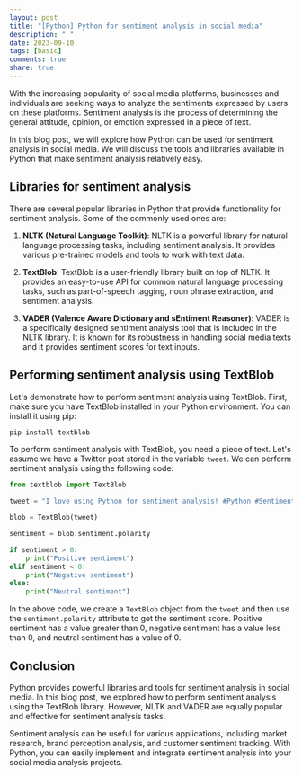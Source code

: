 ```yaml
---
layout: post
title: "[Python] Python for sentiment analysis in social media"
description: " "
date: 2023-09-10
tags: [basic]
comments: true
share: true
---
```


With the increasing popularity of social media platforms, businesses and individuals are seeking ways to analyze the sentiments expressed by users on these platforms. Sentiment analysis is the process of determining the general attitude, opinion, or emotion expressed in a piece of text.

In this blog post, we will explore how Python can be used for sentiment analysis in social media. We will discuss the tools and libraries available in Python that make sentiment analysis relatively easy.

## Libraries for sentiment analysis

There are several popular libraries in Python that provide functionality for sentiment analysis. Some of the commonly used ones are:

1. **NLTK (Natural Language Toolkit)**: NLTK is a powerful library for natural language processing tasks, including sentiment analysis. It provides various pre-trained models and tools to work with text data.

2. **TextBlob**: TextBlob is a user-friendly library built on top of NLTK. It provides an easy-to-use API for common natural language processing tasks, such as part-of-speech tagging, noun phrase extraction, and sentiment analysis.

3. **VADER (Valence Aware Dictionary and sEntiment Reasoner)**: VADER is a specifically designed sentiment analysis tool that is included in the NLTK library. It is known for its robustness in handling social media texts and it provides sentiment scores for text inputs.

## Performing sentiment analysis using TextBlob

Let's demonstrate how to perform sentiment analysis using TextBlob. First, make sure you have TextBlob installed in your Python environment. You can install it using pip:

```python
pip install textblob
```

To perform sentiment analysis with TextBlob, you need a piece of text. Let's assume we have a Twitter post stored in the variable `tweet`. We can perform sentiment analysis using the following code:

```python
from textblob import TextBlob

tweet = "I love using Python for sentiment analysis! #Python #SentimentAnalysis"

blob = TextBlob(tweet)

sentiment = blob.sentiment.polarity

if sentiment > 0:
    print("Positive sentiment")
elif sentiment < 0:
    print("Negative sentiment")
else:
    print("Neutral sentiment")
```

In the above code, we create a `TextBlob` object from the `tweet` and then use the `sentiment.polarity` attribute to get the sentiment score. Positive sentiment has a value greater than 0, negative sentiment has a value less than 0, and neutral sentiment has a value of 0.

## Conclusion

Python provides powerful libraries and tools for sentiment analysis in social media. In this blog post, we explored how to perform sentiment analysis using the TextBlob library. However, NLTK and VADER are equally popular and effective for sentiment analysis tasks.

Sentiment analysis can be useful for various applications, including market research, brand perception analysis, and customer sentiment tracking. With Python, you can easily implement and integrate sentiment analysis into your social media analysis projects.